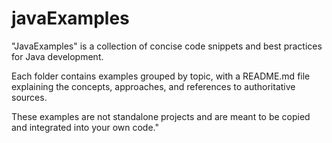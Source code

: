 # javaExamples

"JavaExamples" is a collection of concise code snippets and best practices for Java development. 

Each folder contains examples grouped by topic, with a README.md file explaining the concepts, approaches, and references to authoritative sources. 

These examples are not standalone projects and are meant to be copied and integrated into your own code."
